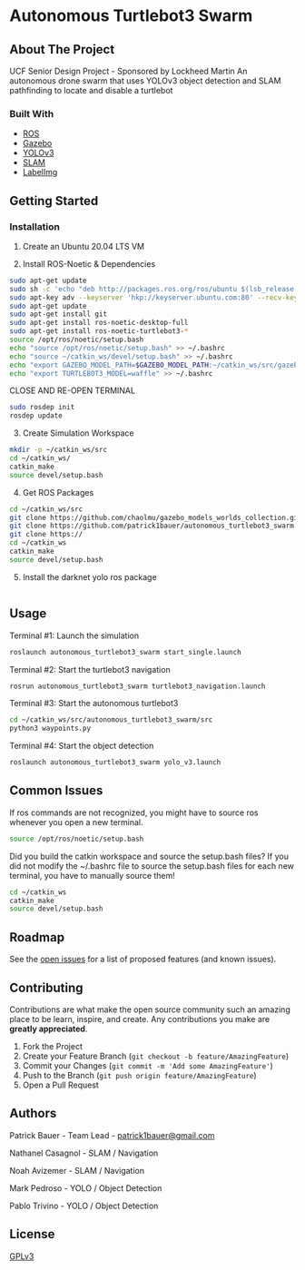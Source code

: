 # Autonomous Turtlebot3 Swarm

## About The Project

UCF Senior Design Project - Sponsored by Lockheed Martin
An autonomous drone swarm that uses YOLOv3 object detection and SLAM pathfinding to locate and disable a turtlebot

### Built With

* [ROS](https://www.ros.org/)
* [Gazebo](http://gazebosim.org/)
* [YOLOv3](https://pjreddie.com/darknet/yolo/)
* [SLAM](https://github.com/xdspacelab/openvslam)
* [LabelImg](https://github.com/tzutalin/labelImg)

## Getting Started

### Installation
1. Create an Ubuntu 20.04 LTS VM

2. Install ROS-Noetic & Dependencies
```bash
sudo apt-get update
sudo sh -c 'echo "deb http://packages.ros.org/ros/ubuntu $(lsb_release -sc) main" > /etc/apt/sources.list.d/ros-latest.list'
sudo apt-key adv --keyserver 'hkp://keyserver.ubuntu.com:80' --recv-key C1CF6E31E6BADE8868B172B4F42ED6FBAB17C654
sudo apt-get update
sudo apt-get install git
sudo apt-get install ros-noetic-desktop-full
sudo apt-get install ros-noetic-turtlebot3-*
source /opt/ros/noetic/setup.bash
echo "source /opt/ros/noetic/setup.bash" >> ~/.bashrc
echo "source ~/catkin_ws/devel/setup.bash" >> ~/.bashrc
echo "export GAZEBO_MODEL_PATH=$GAZEBO_MODEL_PATH:~/catkin_ws/src/gazebo_models_worlds_collection/models" >> ~/.bashrc
echo "export TURTLEBOT3_MODEL=waffle" >> ~/.bashrc
```

CLOSE AND RE-OPEN TERMINAL

```bash
sudo rosdep init
rosdep update
```

3. Create Simulation Workspace
```bash
mkdir -p ~/catkin_ws/src
cd ~/catkin_ws/
catkin_make
source devel/setup.bash
```

4. Get ROS Packages
```bash
cd ~/catkin_ws/src
git clone https://github.com/chaolmu/gazebo_models_worlds_collection.git
git clone https://github.com/patrick1bauer/autonomous_turtlebot3_swarm.git
git clone https://
cd ~/catkin_ws
catkin_make
source devel/setup.bash
```

5. Install the darknet yolo ros package
```bash

```

## Usage

Terminal #1: Launch the simulation
```bash
roslaunch autonomous_turtlebot3_swarm start_single.launch
```

Terminal #2: Start the turtlebot3 navigation 
```bash
rosrun autonomous_turtlebot3_swarm turtlebot3_navigation.launch
```

Terminal #3: Start the autonomous turtlebot3
```bash
cd ~/catkin_ws/src/autonomous_turtlebot3_swarm/src
python3 waypoints.py
```

Terminal #4: Start the object detection
```bash
roslaunch autonomous_turtlebot3_swarm yolo_v3.launch
```

## Common Issues

If ros commands are not recognized, you might have to source ros whenever you open a new terminal.
```bash
source /opt/ros/noetic/setup.bash
```

Did you build the catkin workspace and source the setup.bash files?
If you did not modify the ~/.bashrc file to source the setup.bash files for each new terminal, you have to manually source them!
```bash
cd ~/catkin_ws
catkin_make
source devel/setup.bash
```

## Roadmap

See the [open issues](https://github.com/patrick1bauer/autonomous_turtlebot3_swarm/issues) for a list of proposed features (and known issues).

## Contributing

Contributions are what make the open source community such an amazing place to be learn, inspire, and create. Any contributions you make are **greatly appreciated**.

1. Fork the Project
2. Create your Feature Branch (`git checkout -b feature/AmazingFeature`)
3. Commit your Changes (`git commit -m 'Add some AmazingFeature'`)
4. Push to the Branch (`git push origin feature/AmazingFeature`)
5. Open a Pull Request

## Authors

Patrick Bauer - Team Lead - patrick1bauer@gmail.com

Nathanel Casagnol - SLAM / Navigation

Noah Avizemer - SLAM / Navigation

Mark Pedroso - YOLO / Object Detection

Pablo Trivino - YOLO / Object Detection

## License

[GPLv3](https://github.com/patrick1bauer/autonomous_drone_swarm/blob/main/LICENSE)

